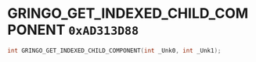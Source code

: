 # GRINGO_GET_INDEXED_CHILD_COMPONENT `0xAD313D88`

```cpp
int GRINGO_GET_INDEXED_CHILD_COMPONENT(int _Unk0, int _Unk1);
```